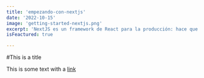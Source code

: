 ```yaml
---
title: 'empezando-con-nextjs'
date: '2022-10-15'
image: 'getting-started-nextjs.png'
excerpt: 'NextJS es un framework de React para la producción: hace que la construcción de aplicaciones y sitios React completos sea muy fácil.'
isFeactured: true

---
```




#This is a title

This is some text with a [link](https://gogle.com)